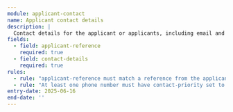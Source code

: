 ```yaml
---
module: applicant-contact
name: Applicant contact details
description: |
  Contact details for the applicant or applicants, including email and phone numbers
fields:
  - field: applicant-reference
    required: true
  - field: contact-details
    required: true
rules:
  - rule: "applicant-reference must match a reference from the applicant details component"
  - rule: "At least one phone number must have contact-priority set to primary"
entry-date: 2025-06-16
end-date: ''
---
```

